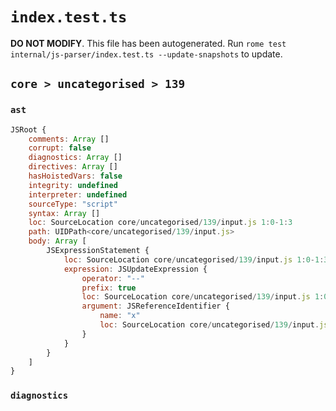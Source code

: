 # `index.test.ts`

**DO NOT MODIFY**. This file has been autogenerated. Run `rome test internal/js-parser/index.test.ts --update-snapshots` to update.

## `core > uncategorised > 139`

### `ast`

```javascript
JSRoot {
	comments: Array []
	corrupt: false
	diagnostics: Array []
	directives: Array []
	hasHoistedVars: false
	integrity: undefined
	interpreter: undefined
	sourceType: "script"
	syntax: Array []
	loc: SourceLocation core/uncategorised/139/input.js 1:0-1:3
	path: UIDPath<core/uncategorised/139/input.js>
	body: Array [
		JSExpressionStatement {
			loc: SourceLocation core/uncategorised/139/input.js 1:0-1:3
			expression: JSUpdateExpression {
				operator: "--"
				prefix: true
				loc: SourceLocation core/uncategorised/139/input.js 1:0-1:3
				argument: JSReferenceIdentifier {
					name: "x"
					loc: SourceLocation core/uncategorised/139/input.js 1:2-1:3 (x)
				}
			}
		}
	]
}
```

### `diagnostics`

```

```
